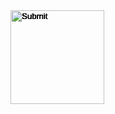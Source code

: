 <head>
   <style> 
      input[type='Image'] { position: absolute; }
   </style>   
</head>

<body>
   <input type="Image" id="test1" src="{{ site.baseurl }}/images/hamburger-frontend.jpg" height="150" width="150" onclick="scoreboard()" />
   <input type="Image" id="test2" src="{{ site.baseurl }}/images/fries-frontend.jpg" height="150" width="150" onclick="scoreboard()" />
   <input type="Image" id="test3" src="{{ site.baseurl }}/images/fries-frontend.jpg" height="150" width="150" onclick="scoreboard()" />
   <input type="Image" id="test4" src="{{ site.baseurl }}/images/fries-frontend.jpg" height="150" width="150" onclick="scoreboard()" />
   <input type="Image" id="test5" src="{{ site.baseurl }}/images/fries-frontend.jpg" height="150" width="150" onclick="scoreboard()" />

   <script>   
      var score = 0;
      function scoreboard() {
         score = score + 100;
         console.log(score);

      }
      
      function moveimage(idid) {
         var test = document.getElementById(idid);
      // let w_screen = window.screen.availWidth - 150;
      // let h_screen = window.screen.availHeight - 150;
      test.style.top = Math.floor((Math.random() * 500) + 1) + "px";
      test.style.left = Math.floor((Math.random() * 300) + 1) + "px";
      test.style.visibility = 'visible';
      }
      
      function clearimage(idid) {
         var clear1 = document.getElementById(idid)
         clear1.style.visibility = 'hidden';
      }

      function clearimages() {
         clearimage("test1");
         clearimage("test2");
         clearimage("test3");
         clearimage("test4");
         clearimage("test5");
      }
      
      function stop_moveimage(moveimage_interval) {
         clearInterval(moveimage_interval);
         clearimages();
      }
   

      function onscreen() {
         clearimages();
         something = Math.ceil(Math.random() * 5);

      if (something >= 1) {
      moveimage("test1");
      //moveimage_interval = setInterval(moveimage, 1000, "test1");
      } 
      if (something >= 2) {
      moveimage("test2");
      //moveimage_interval2 = setInterval(moveimage, 1000, "test2");
      }
      if (something >= 3) {
      moveimage("test3");
      //moveimage_interval3 = setInterval(moveimage, 1000, "test3");
      }
      if (something >= 4) {
      moveimage("test4");
      //moveimage_interval4 = setInterval(moveimage, 1000, "test4");
      }
      if (something >= 5) {
      moveimage("test5");
      //moveimage_interval5 = setInterval(moveimage, 1000, "test5");
      }

      // document.write("Score: " + score + " points");
      }
      
      
      thing = setInterval(onscreen, 1000)
      image_timeout = setTimeout(stop_moveimage, 10000, thing);

         

   </script>
</body>